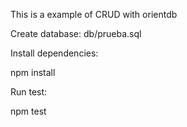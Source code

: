 This is a example of CRUD with orientdb

Create database:
db/prueba.sql

Install dependencies:

npm install

Run test:

npm test
